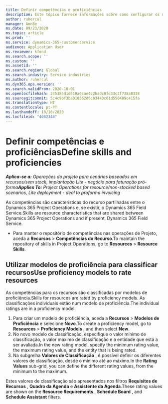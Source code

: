 ```yaml
---
title: Definir competências e proficiências
description: Este tópico fornece informações sobre como configurar os modelos de proficiência para avaliar os recursos.
author: ruhercul
manager: AnnBe
ms.date: 09/23/2020
ms.topic: article
ms.prod: ''
ms.service: dynamics-365-customerservice
audience: Application User
ms.reviewer: kfend
ms.search.scope: ''
ms.custom: ''
ms.assetid: ''
ms.search.region: Global
ms.search.industry: Service industries
ms.author: ruhercul
ms.dyn365.ops.version: ''
ms.search.validFrom: 2020-10-01
ms.openlocfilehash: 24538ed1d610a0cae4c2badc0fd33c2f738a8338
ms.sourcegitcommit: 5c4c9bf3ba018562d6cb3443c01d550489c415fa
ms.translationtype: HT
ms.contentlocale: pt-PT
ms.lasthandoff: 10/16/2020
ms.locfileid: "4082348"
---
```

# <a name="define-skills-and-proficiencies"></a><span data-ttu-id="67a1c-103">Definir competências e proficiências</span><span class="sxs-lookup"><span data-stu-id="67a1c-103">Define skills and proficiencies</span></span>

<span data-ttu-id="67a1c-104">_**Aplica-se a:** Operações do projeto para cenários baseados em recursos/sem stock, implantação Lite - negócio para faturação pró-forma_</span><span class="sxs-lookup"><span data-stu-id="67a1c-104">_**Applies To:** Project Operations for resource/non-stocked based scenarios, Lite deployment - deal to proforma invoicing_</span></span>

<span data-ttu-id="67a1c-105">As competências são características do recurso partilhadas entre o Dynamics 365 Project Operations e, se existir, o Dynamics 365 Field Service.</span><span class="sxs-lookup"><span data-stu-id="67a1c-105">Skills are resource characteristics that are shared between Dynamics 365 Project Operations and if present, Dynamics 365 Field Service.</span></span> 

- <span data-ttu-id="67a1c-106">Para manter o repositório de competências nas operações de Projeto, aceda a **Recursos** \> **Competências do Recurso**.</span><span class="sxs-lookup"><span data-stu-id="67a1c-106">To maintain the repository of skills in Project Operations, go to **Resources** \> **Resource Skills**.</span></span> 

## <a name="use-proficiency-models-to-rate-resources"></a><span data-ttu-id="67a1c-107">Utilizar modelos de proficiência para classificar recursos</span><span class="sxs-lookup"><span data-stu-id="67a1c-107">Use proficiency models to rate resources</span></span>

<span data-ttu-id="67a1c-108">As competências para os recursos são classificadas por modelos de proficiência.</span><span class="sxs-lookup"><span data-stu-id="67a1c-108">Skills for resources are rated by proficiency models.</span></span> <span data-ttu-id="67a1c-109">As classificações individuais estão num modelo de proficiência.</span><span class="sxs-lookup"><span data-stu-id="67a1c-109">The individual ratings are in a proficiency model.</span></span> 

1. <span data-ttu-id="67a1c-110">Para criar um modelo de proficiência, aceda a **Recursos** \> **Modelos de Proficiência** e selecione **Novo**.</span><span class="sxs-lookup"><span data-stu-id="67a1c-110">To create a proficiency model, go to **Resources** \> **Proficiency Models** , and then select **New**.</span></span>
2. <span data-ttu-id="67a1c-111">No novo modelo de classificação, especifique o valor mínimo de classificação, o valor máximo de classificação e a entidade que está a ser avaliada.</span><span class="sxs-lookup"><span data-stu-id="67a1c-111">In the new rating model, specify the minimum rating value, the maximum rating value, and the entity that is being rated.</span></span>
3. <span data-ttu-id="67a1c-112">Na subgrelha **Valores de Classificação** , é possível definir os diferentes valores de classificação, desde o mínimo até ao máximo.</span><span class="sxs-lookup"><span data-stu-id="67a1c-112">In the **Rating Values** sub-grid, you can define the different rating values, from the minimum to the maximum.</span></span>


<span data-ttu-id="67a1c-113">Estes valores de classificação são apresentados nos filtros **Requisitos de Recursos** , **Quadro da Agenda** e **Assistente da Agenda**.</span><span class="sxs-lookup"><span data-stu-id="67a1c-113">These rating values are shown on the **Resource Requirements** , **Schedule Board** , and **Schedule Assistant** filters.</span></span>
